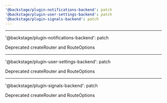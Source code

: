 ```yaml
---
'@backstage/plugin-notifications-backend': patch
'@backstage/plugin-user-settings-backend': patch
'@backstage/plugin-signals-backend': patch
---
```


---

'@backstage/plugin-notifications-backend': patch

Deprecated createRouter and RouteOptions

---

'@backstage/plugin-user-settings-backend': patch

Deprecated createRouter and RouteOptions

---

'@backstage/plugin-signals-backend': patch

Deprecated createRouter and RouteOptions
